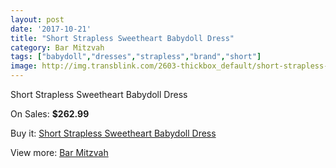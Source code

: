 ```yaml
---
layout: post
date: '2017-10-21'
title: "Short Strapless Sweetheart Babydoll Dress"
category: Bar Mitzvah
tags: ["babydoll","dresses","strapless","brand","short"]
image: http://img.transblink.com/2603-thickbox_default/short-strapless-sweetheart-babydoll-dress.jpg
---
```

Short Strapless Sweetheart Babydoll Dress

On Sales: **$262.99**
<a href="https://www.transblink.com/en/bar-mitzvah/836-short-strapless-sweetheart-babydoll-dress.html"><amp-img layout="responsive" width="600" height="600" src="//img.transblink.com/2603-thickbox_default/short-strapless-sweetheart-babydoll-dress.jpg" alt="Short Strapless Sweetheart Babydoll Dress 0" /></a>
<a href="https://www.transblink.com/en/bar-mitzvah/836-short-strapless-sweetheart-babydoll-dress.html"><amp-img layout="responsive" width="600" height="600" src="//img.transblink.com/2607-thickbox_default/short-strapless-sweetheart-babydoll-dress.jpg" alt="Short Strapless Sweetheart Babydoll Dress 1" /></a>
<a href="https://www.transblink.com/en/bar-mitzvah/836-short-strapless-sweetheart-babydoll-dress.html"><amp-img layout="responsive" width="600" height="600" src="//img.transblink.com/2606-thickbox_default/short-strapless-sweetheart-babydoll-dress.jpg" alt="Short Strapless Sweetheart Babydoll Dress 2" /></a>
<a href="https://www.transblink.com/en/bar-mitzvah/836-short-strapless-sweetheart-babydoll-dress.html"><amp-img layout="responsive" width="600" height="600" src="//img.transblink.com/2605-thickbox_default/short-strapless-sweetheart-babydoll-dress.jpg" alt="Short Strapless Sweetheart Babydoll Dress 3" /></a>
<a href="https://www.transblink.com/en/bar-mitzvah/836-short-strapless-sweetheart-babydoll-dress.html"><amp-img layout="responsive" width="600" height="600" src="//img.transblink.com/2604-thickbox_default/short-strapless-sweetheart-babydoll-dress.jpg" alt="Short Strapless Sweetheart Babydoll Dress 4" /></a>

Buy it: [Short Strapless Sweetheart Babydoll Dress](https://www.transblink.com/en/bar-mitzvah/836-short-strapless-sweetheart-babydoll-dress.html "Short Strapless Sweetheart Babydoll Dress")

View more: [Bar Mitzvah](https://www.transblink.com/en/2-bar-mitzvah "Bar Mitzvah")